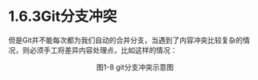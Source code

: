 # 1.6.3Git分支冲突

但是Git并不能每次都为我们自动的合并分支，当遇到了内容冲突比较复杂的情况，则必须手工将差异内容处理点，比如这样的情况：
<div style="text-align: center;">
<img alt="" src="http://image.xuliangwei.com/git-08.png-bjstack" /></div>
<div class="text" style=" text-align:center;">图1-8 git分支冲突示意图
</div> <br/>